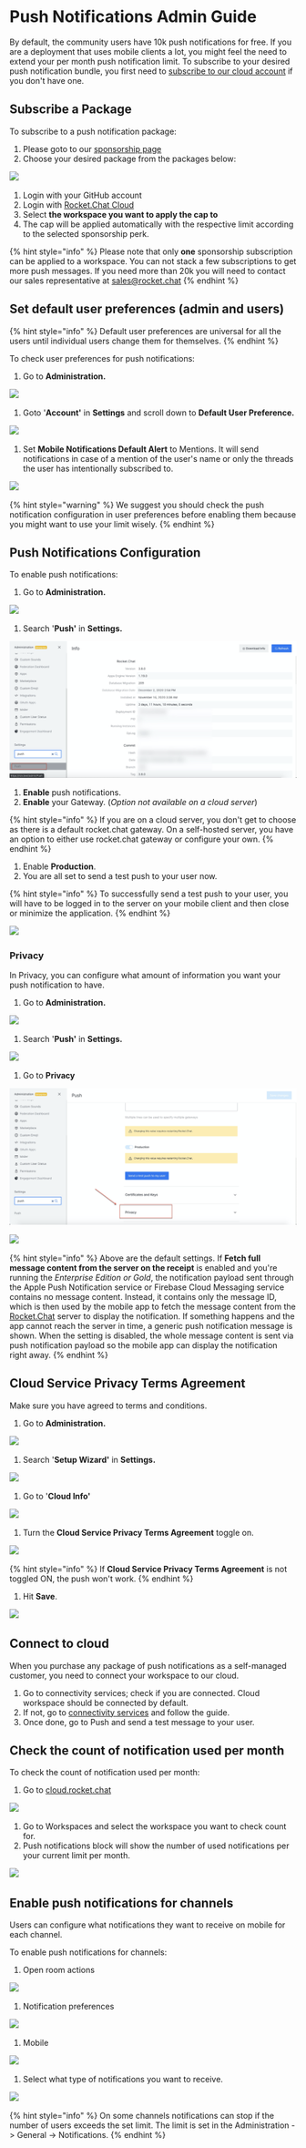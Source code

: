 # Push Notifications Admin Guide

By default, the community users have 10k push notifications for free. If you are a deployment that uses mobile clients a lot, you might feel the need to extend your per month push notification limit. To subscribe to your desired push notification bundle, you first need to [subscribe to our cloud account](https://docs.rocket.chat/guides/administrator-guides/connectivity-services) if you don't have one.

## Subscribe a Package

To subscribe to a push notification package:

1. Please goto to our [sponsorship page](https://sponsorship.rocket.chat/)
2. Choose your desired package from the packages below:

![](../../../.gitbook/assets/image%20%281%29.png)

1. Login with your GitHub account
2. Login with [Rocket.Chat Cloud](https://cloud.rocket.chat/)
3. Select **the workspace you want to apply the cap to**
4. The cap will be applied automatically with the respective limit according to the selected sponsorship perk.

{% hint style="info" %}
Please note that only **one** sponsorship subscription can be applied to a workspace. You can not stack a few subscriptions to get more push messages. If you need more than 20k you will need to contact our sales representative at [sales@rocket.chat](mailto:sales@rocket.chat)
{% endhint %}

## Set default user preferences \(admin and users\)

{% hint style="info" %}
Default user preferences are universal for all the users until individual users change them for themselves.
{% endhint %}

To check user preferences for push notifications:

1. Go to **Administration.**

![](../../../.gitbook/assets/image%20%2830%29.png)

1. Goto '**Account'** in **Settings** and scroll down to **Default User Preference.**

![](../../../.gitbook/assets/image%20%2821%29.png)

1. Set **Mobile Notifications Default Alert** to Mentions. It will send notifications in case of a mention of the user's name or only the threads the user has intentionally subscribed to. 

![](../../../.gitbook/assets/image%20%2841%29.png)

{% hint style="warning" %}
We suggest you should check the push notification configuration in user preferences before enabling them because you might want to use your limit wisely.
{% endhint %}

## Push Notifications Configuration

To enable push notifications:

1. Go to **Administration.**

![](../../../.gitbook/assets/image%20%2830%29.png)

1. Search '**Push'** in **Settings.**

![](../../../.gitbook/assets/image%20%28137%29%20%281%29.png)

1. **Enable** push notifications.
2. **Enable** your Gateway. \(_Option not available on a cloud server_\)

{% hint style="info" %}
If you are on a cloud server, you don't get to choose as there is a default rocket.chat gateway. On a self-hosted server, you have an option to either use rocket.chat gateway or configure your own.
{% endhint %}

1. Enable **Production**.
2. You are all set to send a test push to your user now.

{% hint style="info" %}
To successfully send a test push to your user, you will have to be logged in to the server on your mobile client and then close or minimize the application.
{% endhint %}

![](../../../.gitbook/assets/image%20%2860%29.png)

### Privacy

In Privacy, you can configure what amount of information you want your push notification to have.

1. Go to **Administration.**

![](../../../.gitbook/assets/image%20%2830%29.png)

1. Search '**Push'** in **Settings.**

![](../../../.gitbook/assets/image%20%28137%29.png)

1. Go to **Privacy** 

![](../../../.gitbook/assets/image%20%28165%29%20%281%29.png)

![](../../../.gitbook/assets/image%20%2891%29.png)

{% hint style="info" %}
Above are the default settings. If **Fetch full message content from the server on the receipt** is enabled and you're running the _Enterprise Edition or Gold_, the notification payload sent through the Apple Push Notification service or Firebase Cloud Messaging service contains no message content. Instead, it contains only the message ID, which is then used by the mobile app to fetch the message content from the [Rocket.Chat](http://rocket.chat/) server to display the notification. If something happens and the app cannot reach the server in time, a generic push notification message is shown. When the setting is disabled, the whole message content is sent via push notification payload so the mobile app can display the notification right away.
{% endhint %}

## Cloud Service Privacy Terms Agreement

Make sure you have agreed to terms and conditions.

1. Go to **Administration.**

![](../../../.gitbook/assets/image%20%2830%29.png)

1. Search '**Setup Wizard'** in **Settings.**

![](../../../.gitbook/assets/image%20%28163%29.png)

1. Go to '**Cloud Info'** 

![](../../../.gitbook/assets/image%20%28162%29.png)

1. Turn the **Cloud Service Privacy Terms Agreement** toggle on.

![](../../../.gitbook/assets/image%20%28160%29.png)

{% hint style="info" %}
If **Cloud Service Privacy Terms Agreement** is not toggled ON, the push won't work.
{% endhint %}

1. Hit **Save**.

![](../../../.gitbook/assets/image%20%28156%29.png)

## Connect to cloud

When you purchase any package of push notifications as a self-managed customer, you need to connect your workspace to our cloud.

1. Go to connectivity services; check if you are connected. Cloud workspace should be connected by default. 
2. If not, go to [connectivity services](https://docs.rocket.chat/guides/administrator-guides/connectivity-services) and follow the guide. 
3. Once done, go to Push and send a test message to your user.

## Check the count of notification used per month

To check the count of notification used per month:

1. Go to [cloud.rocket.chat](http://cloud.rocket.chat/)  

![](../../../.gitbook/assets/image%20%28157%29.png)

1. Go to Workspaces and select the workspace you want to check count for.
2. Push notifications block will show the number of used notifications per your current limit per month.

![](../../../.gitbook/assets/image%20%28158%29.png)

## Enable push notifications for channels

Users can configure what notifications they want to receive on mobile for each channel.

To enable push notifications for channels:

1. Open room actions

![](../../../.gitbook/assets/image%20%28161%29.png)

1. Notification preferences

![](../../../.gitbook/assets/image%20%28166%29.png)

1. Mobile

![](../../../.gitbook/assets/image%20%28164%29.png)

1. Select what type of notifications you want to receive.

![](../../../.gitbook/assets/image%20%28159%29.png)

{% hint style="info" %}
On some channels notifications can stop if the number of users exceeds the set limit. The limit is set in the Administration -&gt; General -&gt; Notifications.
{% endhint %}

